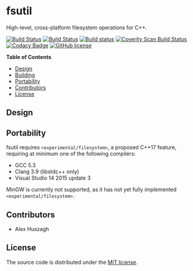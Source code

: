 fsutil
======

High-level, cross-platform filesystem operations for C++.

[![Build Status](https://travis-ci.org/Alexhuszagh/fsutil.svg?branch=master)](https://travis-ci.org/Alexhuszagh/fsutil)
[![Build Status](https://tea-ci.org/api/badges/Alexhuszagh/fsutil/status.svg)](https://tea-ci.org/Alexhuszagh/fsutil)
[![Build status](https://ci.appveyor.com/api/projects/status/4fo9csmpuyugvg0o?svg=true)](https://ci.appveyor.com/project/Alexhuszagh/fsutil)
[![Coverity Scan Build Status](https://scan.coverity.com/projects/12982/badge.svg)](https://scan.coverity.com/projects/alexhuszagh-fsutil)
[![Codacy Badge](https://api.codacy.com/project/badge/Grade/b75c01180aa14168b0baec9d77dca0ea)](https://www.codacy.com/app/Alexhuszagh/fsutil?utm_source=github.com&amp;utm_medium=referral&amp;utm_content=Alexhuszagh/fsutil&amp;utm_campaign=Badge_Grade)
[![GitHub license](https://img.shields.io/badge/license-MIT-blue.svg)](https://github.com/Alexhuszagh/fsutil/blob/master/LICENSE.md)

**Table of Contents**

- [Design](#design)
- [Building](#building)
- [Portability](#portability)
- [Contributors](#contributors)
- [License](#license)

## Design

## Portability

fsutil requires `<experimental/filesystem>`, a proposed C++17 feature, requiring at minimum one of the following compilers:

- GCC 5.3
- Clang 3.9 (libstdc++ only)
- Visual Studio 14 2015 update 3

MinGW is currently not supported, as it has not yet fully implemented `<experimental/filesystem>`.

## Contributors

- Alex Huszagh

## License

The source code is distributed under the [MIT license](LICENSE.md).
